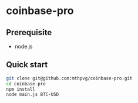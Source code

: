 # coinbase-pro

## Prerequisite

- node.js

## Quick start

```bash
git clone git@github.com:mthpvg/coinbase-pro.git
cd coinbase-pro
npm install
node main.js BTC-USD
```